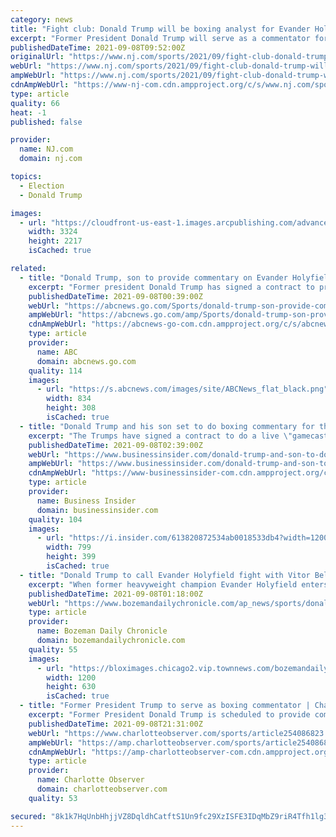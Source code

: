 ```yaml
---
category: news
title: "Fight club: Donald Trump will be boxing analyst for Evander Holyfield-Vitor Belfort bout"
excerpt: "Former President Donald Trump will serve as a commentator for Saturday's fight card at the Hard Rock Hotel & Casino in Hollywood, Florida."
publishedDateTime: 2021-09-08T09:52:00Z
originalUrl: "https://www.nj.com/sports/2021/09/fight-club-donald-trump-will-be-boxing-analyst-for-evander-holyfield-vitor-belfort-bout.html"
webUrl: "https://www.nj.com/sports/2021/09/fight-club-donald-trump-will-be-boxing-analyst-for-evander-holyfield-vitor-belfort-bout.html"
ampWebUrl: "https://www.nj.com/sports/2021/09/fight-club-donald-trump-will-be-boxing-analyst-for-evander-holyfield-vitor-belfort-bout.html?outputType=amp"
cdnAmpWebUrl: "https://www-nj-com.cdn.ampproject.org/c/s/www.nj.com/sports/2021/09/fight-club-donald-trump-will-be-boxing-analyst-for-evander-holyfield-vitor-belfort-bout.html?outputType=amp"
type: article
quality: 66
heat: -1
published: false

provider:
  name: NJ.com
  domain: nj.com

topics:
  - Election
  - Donald Trump

images:
  - url: "https://cloudfront-us-east-1.images.arcpublishing.com/advancelocal/5KLDYFWUI5FLFFLUVXJNSFMOAU.jpg"
    width: 3324
    height: 2217
    isCached: true

related:
  - title: "Donald Trump, son to provide commentary on Evander Holyfield-Vitor Belfort alternate telecast"
    excerpt: "Former president Donald Trump has signed a contract to provide commentary on a \"gamecast\" of Saturday's boxing event headlined by Evander Holyfield vs. Vitor Belfort, Triller told ESPN. His son, Donald Trump Jr."
    publishedDateTime: 2021-09-08T00:39:00Z
    webUrl: "https://abcnews.go.com/Sports/donald-trump-son-provide-commentary-evander-holyfield-vitor/story?id=79884415"
    ampWebUrl: "https://abcnews.go.com/amp/Sports/donald-trump-son-provide-commentary-evander-holyfield-vitor/story?id=79884415"
    cdnAmpWebUrl: "https://abcnews-go-com.cdn.ampproject.org/c/s/abcnews.go.com/amp/Sports/donald-trump-son-provide-commentary-evander-holyfield-vitor/story?id=79884415"
    type: article
    provider:
      name: ABC
      domain: abcnews.go.com
    quality: 114
    images:
      - url: "https://s.abcnews.com/images/site/ABCNews_flat_black.png"
        width: 834
        height: 308
        isCached: true
  - title: "Donald Trump and his son set to do boxing commentary for the Evander Holyfield vs Vitor Belfort fight on Saturday"
    excerpt: "The Trumps have signed a contract to do a live \"gamecast\" of a total of four boxing matches at a Saturday event organized by Triller."
    publishedDateTime: 2021-09-08T02:39:00Z
    webUrl: "https://www.businessinsider.com/donald-trump-and-son-to-do-boxing-commentary-for-holyfield-belfort-fight-2021-9"
    ampWebUrl: "https://www.businessinsider.com/donald-trump-and-son-to-do-boxing-commentary-for-holyfield-belfort-fight-2021-9?amp"
    cdnAmpWebUrl: "https://www-businessinsider-com.cdn.ampproject.org/c/s/www.businessinsider.com/donald-trump-and-son-to-do-boxing-commentary-for-holyfield-belfort-fight-2021-9?amp"
    type: article
    provider:
      name: Business Insider
      domain: businessinsider.com
    quality: 104
    images:
      - url: "https://i.insider.com/613820872534ab0018533db4?width=1200&format=jpeg"
        width: 799
        height: 399
        isCached: true
  - title: "Donald Trump to call Evander Holyfield fight with Vitor Belfort"
    excerpt: "When former heavyweight champion Evander Holyfield enters the ring to fight Vitor Belfort this weekend, the tag team of Donald Trump and Donald Trump Jr. will be sitting ringside. ESPN fight reporter Mike Coppinger said Tuesday that event organizers told him the ink is dry on a deal that will have the two Trumps weighing in when Holyfield,"
    publishedDateTime: 2021-09-08T01:18:00Z
    webUrl: "https://www.bozemandailychronicle.com/ap_news/sports/donald-trump-to-call-evander-holyfield-fight-with-vitor-belfort/article_f6b29c61-cac1-5022-afcd-0b5802bc9291.html"
    type: article
    provider:
      name: Bozeman Daily Chronicle
      domain: bozemandailychronicle.com
    quality: 55
    images:
      - url: "https://bloximages.chicago2.vip.townnews.com/bozemandailychronicle.com/content/tncms/custom/image/2ffee154-edef-11e4-a572-ab4a61dde6eb.png"
        width: 1200
        height: 630
        isCached: true
  - title: "Former President Trump to serve as boxing commentator | Charlotte Observer"
    excerpt: "Former President Donald Trump is scheduled to provide commentary from ringside Saturday for an exhibition boxing card headlined by 58-year-old former heavyweight champion Evander Holyfield."
    publishedDateTime: 2021-09-08T21:31:00Z
    webUrl: "https://www.charlotteobserver.com/sports/article254086823.html"
    ampWebUrl: "https://amp.charlotteobserver.com/sports/article254086823.html"
    cdnAmpWebUrl: "https://amp-charlotteobserver-com.cdn.ampproject.org/c/s/amp.charlotteobserver.com/sports/article254086823.html"
    type: article
    provider:
      name: Charlotte Observer
      domain: charlotteobserver.com
    quality: 53

secured: "8k1k7HqUnbHhjjVZ8DqldhCatftS1Un9fc29XzISFE3IDqMbZ9riR4Tfh1lg3YINuRznNRXZDcCzQD24V7lcGx4zhl+GakceTXhTpGyTLgXRsSdCYrgrYY4dDPQAHB/3P32WP1j5HsJVBoiN6KO7cdT+NlYyPtlz5uph6cO/GtvgPiLtqKgAx3LXSszpfNSQbjdDsSjF09BTIAk3OHqX+PdVhDzJzfU0ia2r+ETAZg/AtiSHI3Zr/suX9QBfVEKxhhz2B3Rr+e8zEulMeHzsUQULrVtqq42E3glpf2FBzqi7GHzHtAw8NAaBItPIgrz5cx/E+IcDd4hS77y9ZEvEuqE24mHA7BBz33bx1spLI9U=;E71NTQJFMHcfln+jBLVt2Q=="
---
```



